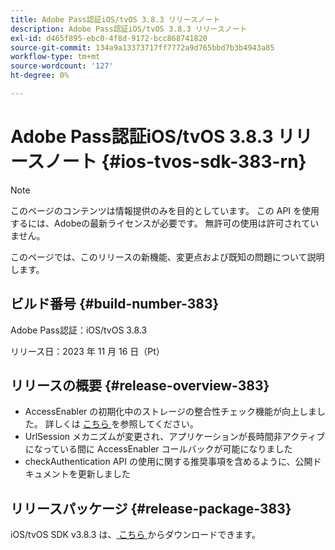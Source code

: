```yaml
---
title: Adobe Pass認証iOS/tvOS 3.8.3 リリースノート
description: Adobe Pass認証iOS/tvOS 3.8.3 リリースノート
exl-id: d465f895-ebc0-4f8d-9172-bcc868741820
source-git-commit: 134a9a13373717ff7772a9d765bbd7b3b4943a85
workflow-type: tm+mt
source-wordcount: '127'
ht-degree: 0%

---
```


# Adobe Pass認証iOS/tvOS 3.8.3 リリースノート {#ios-tvos-sdk-383-rn}

>[!NOTE]
>
>このページのコンテンツは情報提供のみを目的としています。 この API を使用するには、Adobeの最新ライセンスが必要です。 無許可の使用は許可されていません。

このページでは、このリリースの新機能、変更点および既知の問題について説明します。

## ビルド番号 {#build-number-383}

Adobe Pass認証：iOS/tvOS 3.8.3

リリース日：2023 年 11 月 16 日（Pt）

## リリースの概要 {#release-overview-383}

* AccessEnabler の初期化中のストレージの整合性チェック機能が向上しました。 詳しくは [ こちら ](/help/authentication/integration-guide-programmers/legacy/sdks/ios-tvos-sdk/iostvos-sdk-storage-integrity-checks.md) を参照してください。
* UrlSession メカニズムが変更され、アプリケーションが長時間非アクティブになっている間に AccessEnabler コールバックが可能になりました
* checkAuthentication API の使用に関する推奨事項を含めるように、公開ドキュメントを更新しました

## リリースパッケージ {#release-package-383}

iOS/tvOS SDK v3.8.3 は、[ こちら ](https://tve.zendesk.com/hc/en-us/articles/204963209-iOS-tvOS-Native-AccessEnabler-Library) からダウンロードできます。
